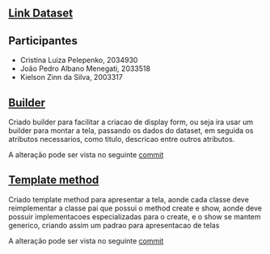 ## [Link Dataset](https://www.kaggle.com/datasets/nelgiriyewithana/billionaires-statistics-dataset)

## Participantes

- Cristina Luiza Pelepenko, 2034930
- João Pedro Albano Menegati, 2033518
- Kielson Zinn da Silva, 2003317


## [Builder](https://refactoring.guru/pt-br/design-patterns/builder)

Criado builder para facilitar a criacao de display form, ou seja ira usar um builder para montar a tela, passando os dados do dataset, em seguida os atributos necessarios, como titulo, descricao entre outros atributos.

A alteração pode ser vista no seguinte [commit](https://github.com/kielsonzinn/billionaires-statistics/commit/805bdd62fa953bbfa18418c4fe35f83a652d5bd8)

## [Template method](https://refactoring.guru/pt-br/design-patterns/template-method)

Criado template method para apresentar a tela, aonde cada classe deve reimplementar a classe pai que possui o method create e show, aonde deve possuir implementacoes especializadas para o create, e o show se mantem generico, criando assim um padrao para apresentacao de telas

A alteração pode ser vista no seguinte [commit](https://github.com/kielsonzinn/billionaires-statistics/commit/1e30a5b0842fac7dafd6b4b1437c83b658df15af)
